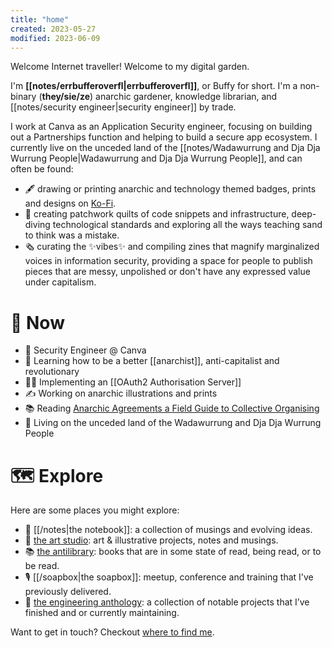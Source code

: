```yaml
---
title: "home"
created: 2023-05-27
modified: 2023-06-09
---
```


Welcome Internet traveller! Welcome to my digital garden.

I'm **[[notes/errbufferoverfl|errbufferoverfl]]**, or Buffy for short. I'm a non-binary (**they/sie/ze**) anarchic gardener, knowledge librarian, and [[notes/security engineer|security engineer]] by trade.

I work at Canva as an Application Security engineer, focusing on building out a Partnerships function and helping to build a secure app ecosystem. I currently live on the unceded land of the [[notes/Wadawurrung and Dja Dja Wurrung People|Wadawurrung and Dja Dja Wurrung People]], and can often be found:

- 🖋️ drawing or printing anarchic and technology themed badges, prints and designs on [Ko-Fi](https://ko-fi.com/errbufferoverfl).
- 💾 creating patchwork quilts of code snippets and infrastructure, deep-diving technological standards and exploring all the ways teaching sand to think was a mistake.
- 🗞️ curating the ✨vibes✨ and compiling zines that magnify marginalized voices in information security, providing a space for people to publish pieces that are messy, unpolished or don't have any expressed value under capitalism.

# 🌈 Now

- 📐 Security Engineer @ Canva
- 🧠 Learning how to be a better [[anarchist]], anti-capitalist and revolutionary
- 👨‍💻 Implementing an [[OAuth2 Authorisation Server]]
- ✍️ Working on anarchic illustrations and prints
- 📚 Reading [Anarchic Agreements a Field Guide to Collective Organising](books/Anarchic%20Agreements%20a%20Field%20Guide%20to%20Collective%20Organising.md)
- 📍 Living on the unceded land of the Wadawurrung and Dja Dja Wurrung People

# 🗺️ Explore

Here are some places you might explore:

- 📖 [[/notes|the notebook]]: a collection of musings and evolving ideas.
- 🎨 [the art studio](the%20art%20studio.md): art & illustrative projects, notes and musings.
- 📚 [the antilibrary](the%20antilibrary.md): books that are in some state of read, being read, or to be read.
- 🎙️ [[/soapbox|the soapbox]]: meetup, conference and training that I've previously delivered.
- 🔧 [the engineering anthology](notes/projects.md): a collection of notable projects that I’ve finished and or currently maintaining.

Want to get in touch? Checkout [where to find me](https://links.errbufferoverfl.me).